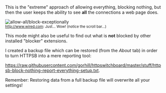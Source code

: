 This is the "extreme" approach of allowing everything, blocking nothing, but then the user keeps the ability to see **all** the connections a web page does.

![allow-all/block-exceptionally](https://raw2.github.com/gorhill/httpswitchboard/master/doc/img/httpsb-allow-all-disclose-all.png)<br><sup><http://www.wired.com>: Just... Wow! (notice the scroll bar...)</sup>

This mode might also be useful to find out what is **not** blocked by other installed "blocker" extensions.

I created a backup file which can be restored (from the _About_ tab) in order to turn HTTPSB into a mere reporting tool:

<https://raw.githubusercontent.com/gorhill/httpswitchboard/master/stuff/httpsb-block-nothing-report-everything-setup.txt>.

Remember: Restoring data from a full backup file will overwrite all your settings!